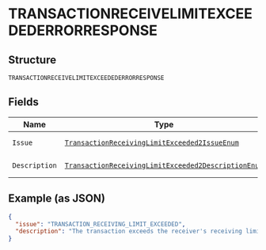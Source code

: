 
# TRANSACTIONRECEIVELIMITEXCEEDEDERRORRESPONSE

## Structure

`TRANSACTIONRECEIVELIMITEXCEEDEDERRORRESPONSE`

## Fields

| Name | Type | Tags | Description | Getter | Setter |
|  --- | --- | --- | --- | --- | --- |
| `Issue` | [`TransactionReceivingLimitExceeded2IssueEnum`](../../doc/models/transaction-receiving-limit-exceeded-2-issue-enum.md) | Optional | - | TransactionReceivingLimitExceeded2IssueEnum getIssue() | setIssue(TransactionReceivingLimitExceeded2IssueEnum issue) |
| `Description` | [`TransactionReceivingLimitExceeded2DescriptionEnum`](../../doc/models/transaction-receiving-limit-exceeded-2-description-enum.md) | Optional | - | TransactionReceivingLimitExceeded2DescriptionEnum getDescription() | setDescription(TransactionReceivingLimitExceeded2DescriptionEnum description) |

## Example (as JSON)

```json
{
  "issue": "TRANSACTION_RECEIVING_LIMIT_EXCEEDED",
  "description": "The transaction exceeds the receiver's receiving limit."
}
```

